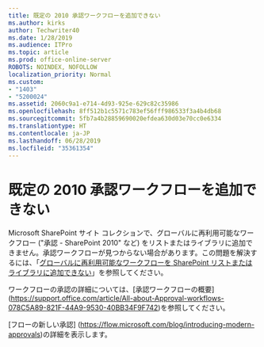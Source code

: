 ```yaml
---
title: 既定の 2010 承認ワークフローを追加できない
ms.author: kirks
author: Techwriter40
ms.date: 1/28/2019
ms.audience: ITPro
ms.topic: article
ms.prod: office-online-server
ROBOTS: NOINDEX, NOFOLLOW
localization_priority: Normal
ms.custom:
- "1403"
- "5200024"
ms.assetid: 2060c9a1-e714-4d93-925e-629c82c35986
ms.openlocfilehash: 8ff512b1c5571c783ef56fff986533f3a4b4db68
ms.sourcegitcommit: 5fb7a4b28859690020efdea630d03e70cc0e6334
ms.translationtype: HT
ms.contentlocale: ja-JP
ms.lasthandoff: 06/28/2019
ms.locfileid: "35361354"
---
```

# <a name="cant-add-default-2010-approval-workflow"></a>既定の 2010 承認ワークフローを追加できない

Microsoft SharePoint サイト コレクションで、グローバルに再利用可能なワークフロー ("承認 - SharePoint 2010" など) をリストまたはライブラリに追加できません。承認ワークフローが見つからない場合があります。この問題を解決するには、「[グローバルに再利用可能なワークフローを SharePoint リストまたはライブラリに追加できない](https://support.microsoft.com/help/4467263/sharepoint-designer-2013-shows-empty-wfpub-library)」を参照してください。

ワークフローの承認の詳細については、[承認ワークフローの概要] (https://support.office.com/article/All-about-Approval-workflows-078C5A89-821F-44A9-9530-40BB34F9F742)を参照してください。 
 
[フローの新しい承認] (https://flow.microsoft.com/blog/introducing-modern-approvals)の詳細を表示します。 
  
